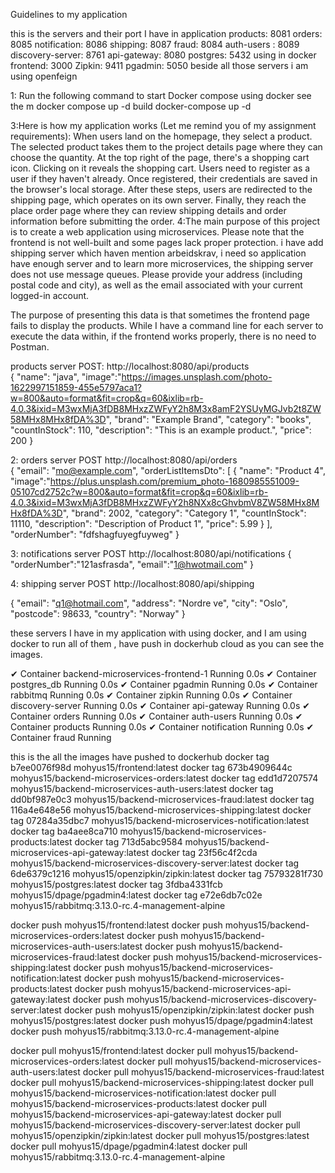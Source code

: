 Guidelines to my application

this is the servers and their port I have in application 
products: 8081
orders: 8085
notification: 8086
shipping: 8087
fraud: 8084
auth-users : 8089
discovery-server: 8761
api-gateway: 8080 
postgres: 5432 using in docker 
frontend: 3000
Zipkin: 9411
pgadmin: 5050
beside all those servers i am using openfeign 





1: Run the following command to start Docker compose using docker see the m
docker compose up -d build
docker-compose up -d



3:Here is how my application works (Let me remind you of my assignment requirements):
When users land on the homepage, they select a product.
The selected product takes them to the project details page where they can choose the quantity.
At the top right of the page, there's a shopping cart icon. Clicking on it reveals the shopping cart.
Users need to register as a user if they haven't already. Once registered, their credentials are saved in the browser's local storage.
After these steps, users are redirected to the shipping page, which operates on its own server.
Finally, they reach the place order page where they can review shipping details and order information before submitting the order.
4:The main purpose of this project is to create a web application using microservices.
Please note that the frontend is not well-built and some pages lack proper protection.
i have add shipping server which haven mention arbeidskrav, i need so application have enough server and to learn more microservices,
the shipping server does not use message queues. Please provide your address (including postal code and city), 
as well as the email associated with your current logged-in account.



The purpose of presenting this data is that sometimes the frontend page fails to display the products. 
While I have a command line for each server to execute the data within, 
if the frontend works properly, there is no need to  Postman.

products server POST: http://localhost:8080/api/products  
{
"name": "java",
"image":"https://images.unsplash.com/photo-1622997151859-455e5797aca1?w=800&auto=format&fit=crop&q=60&ixlib=rb-4.0.3&ixid=M3wxMjA3fDB8MHxzZWFyY2h8M3x8amF2YSUyMGJvb2t8ZW58MHx8MHx8fDA%3D",
"brand": "Example Brand",
"category": "books",
"countInStock": 110,
"description": "This is an example product.",
"price": 200
}



2: orders server POST http://localhost:8080/api/orders    
{
"email": "mo@example.com",
"orderListItemsDto": [
{
"name": "Product 4",
"image":"https://plus.unsplash.com/premium_photo-1680985551009-05107cd2752c?w=800&auto=format&fit=crop&q=60&ixlib=rb-4.0.3&ixid=M3wxMjA3fDB8MHxzZWFyY2h8NXx8cGhvbmV8ZW58MHx8MHx8fDA%3D",
"brand": 2002,
"category": "Category 1",
"countInStock": 11110,
"description": "Description of Product 1",
"price": 5.99
}
],
"orderNumber": "fdfshagfuyegfuyweg"
}


3: notifications server POST http://localhost:8080/api/notifications
{
"orderNumber":"121asfrasda",
"email":"1@hwotmail.com"
}



4: shipping server POST http://localhost:8080/api/shipping

{
"email": "q1@hotmail.com",
"address": "Nordre ve",
"city": "Oslo",
"postcode": 98633,
"country": "Norway"
}




these servers I have in my application with using docker, and  I am using docker to run all of them ,
have push in dockerhub cloud as you can see the images.

✔ Container backend-microservices-frontend-1  Running                                                                                                                                                                        0.0s
✔ Container postgres_db                       Running                                                                                                                                                                        0.0s
✔ Container pgadmin                           Running                                                                                                                                                                        0.0s
✔ Container rabbitmq                          Running                                                                                                                                                                        0.0s
✔ Container zipkin                            Running                                                                                                                                                                        0.0s
✔ Container discovery-server                  Running                                                                                                                                                                        0.0s
✔ Container api-gateway                       Running                                                                                                                                                                        0.0s
✔ Container orders                            Running                                                                                                                                                                        0.0s
✔ Container auth-users                        Running                                                                                                                                                                        0.0s
✔ Container products                          Running                                                                                                                                                                        0.0s
✔ Container notification                      Running                                                                                                                                                                        0.0s
✔ Container fraud                             Running




this is the all the images have pushed to dockerhub
 docker tag b7ee0076f98d mohyus15/frontend:latest
 docker tag 673b4909644c mohyus15/backend-microservices-orders:latest
 docker tag edd1d7207574 mohyus15/backend-microservices-auth-users:latest
 docker tag dd0bf987e0c3 mohyus15/backend-microservices-fraud:latest
 docker tag 116a4e648e56 mohyus15/backend-microservices-shipping:latest
 docker tag 07284a35dbc7 mohyus15/backend-microservices-notification:latest
 docker tag ba4aee8ca710 mohyus15/backend-microservices-products:latest
 docker tag 713d5abc9584 mohyus15/backend-microservices-api-gateway:latest
 docker tag 23f56c4f2cda mohyus15/backend-microservices-discovery-server:latest
 docker tag 6de6379c1216 mohyus15/openzipkin/zipkin:latest
 docker tag 75793281f730 mohyus15/postgres:latest
 docker tag 3fdba4331fcb mohyus15/dpage/pgadmin4:latest
 docker tag e72e6db7c02e mohyus15/rabbitmq:3.13.0-rc.4-management-alpine


docker push mohyus15/frontend:latest
docker push mohyus15/backend-microservices-orders:latest
docker push mohyus15/backend-microservices-auth-users:latest
docker push mohyus15/backend-microservices-fraud:latest
docker push mohyus15/backend-microservices-shipping:latest
docker push mohyus15/backend-microservices-notification:latest
docker push mohyus15/backend-microservices-products:latest
docker push mohyus15/backend-microservices-api-gateway:latest
docker push mohyus15/backend-microservices-discovery-server:latest
docker push mohyus15/openzipkin/zipkin:latest
docker push mohyus15/postgres:latest
docker push mohyus15/dpage/pgadmin4:latest
docker push mohyus15/rabbitmq:3.13.0-rc.4-management-alpine


docker pull mohyus15/frontend:latest
docker pull mohyus15/backend-microservices-orders:latest
docker pull mohyus15/backend-microservices-auth-users:latest
docker pull mohyus15/backend-microservices-fraud:latest
docker pull mohyus15/backend-microservices-shipping:latest
docker pull mohyus15/backend-microservices-notification:latest
docker pull mohyus15/backend-microservices-products:latest
docker pull mohyus15/backend-microservices-api-gateway:latest
docker pull mohyus15/backend-microservices-discovery-server:latest
docker pull mohyus15/openzipkin/zipkin:latest
docker pull mohyus15/postgres:latest
docker pull mohyus15/dpage/pgadmin4:latest
docker pull mohyus15/rabbitmq:3.13.0-rc.4-management-alpine


